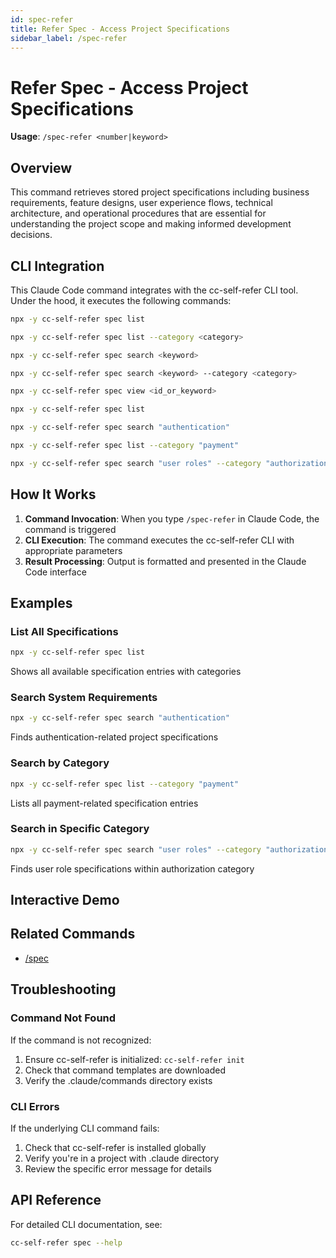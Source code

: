 ```yaml
---
id: spec-refer
title: Refer Spec - Access Project Specifications
sidebar_label: /spec-refer
---
```


# Refer Spec - Access Project Specifications

**Usage**: `/spec-refer <number|keyword>`

## Overview

This command retrieves stored project specifications including business requirements, feature designs, user experience flows, technical architecture, and operational procedures that are essential for understanding the project scope and making informed development decisions.

## CLI Integration

This Claude Code command integrates with the cc-self-refer CLI tool. Under the hood, it executes the following commands:

```bash
npx -y cc-self-refer spec list
```

```bash
npx -y cc-self-refer spec list --category <category>
```

```bash
npx -y cc-self-refer spec search <keyword>
```

```bash
npx -y cc-self-refer spec search <keyword> --category <category>
```

```bash
npx -y cc-self-refer spec view <id_or_keyword>
```

```bash
npx -y cc-self-refer spec list
```

```bash
npx -y cc-self-refer spec search "authentication"
```

```bash
npx -y cc-self-refer spec list --category "payment"
```

```bash
npx -y cc-self-refer spec search "user roles" --category "authorization"
```

## How It Works

1. **Command Invocation**: When you type `/spec-refer` in Claude Code, the command is triggered
2. **CLI Execution**: The command executes the cc-self-refer CLI with appropriate parameters
3. **Result Processing**: Output is formatted and presented in the Claude Code interface

## Examples

### List All Specifications

```bash
npx -y cc-self-refer spec list
```

Shows all available specification entries with categories

### Search System Requirements

```bash
npx -y cc-self-refer spec search "authentication"
```

Finds authentication-related project specifications

### Search by Category

```bash
npx -y cc-self-refer spec list --category "payment"
```

Lists all payment-related specification entries

### Search in Specific Category

```bash
npx -y cc-self-refer spec search "user roles" --category "authorization"
```

Finds user role specifications within authorization category

## Interactive Demo

<CommandDemo command="spec-refer" />

## Related Commands

- [/spec](/docs/commands/spec)

## Troubleshooting

### Command Not Found

If the command is not recognized:

1. Ensure cc-self-refer is initialized: `cc-self-refer init`
2. Check that command templates are downloaded
3. Verify the .claude/commands directory exists

### CLI Errors

If the underlying CLI command fails:

1. Check that cc-self-refer is installed globally
2. Verify you're in a project with .claude directory
3. Review the specific error message for details

## API Reference

For detailed CLI documentation, see:

```bash
cc-self-refer spec --help
```
